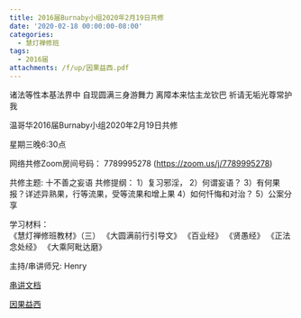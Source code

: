 ```yaml
---
title: 2016届Burnaby小组2020年2月19日共修
date: '2020-02-18 00:00:00-08:00'
categories:
  - 慧灯禅修班
tags:
  - 2016届
attachments: /f/up/因果益西.pdf
---
```

诸法等性本基法界中 自现圆满三身游舞力 离障本来怙主龙钦巴 祈请无垢光尊常护我

温哥华2016届Burnaby小组2020年2月19日共修 

星期三晚6:30点

网络共修Zoom房间号码： 7789995278 (<https://zoom.us/j/7789995278>)

共修主题: 十不善之妄语
共修提纲：
1）复习邪淫，
2）何谓妄语？
3）有何果报？详述异熟果，行等流果，受等流果和增上果
4）如何忏悔和对治？
5）公案分享

学习材料：  
《慧灯禅修班教材》（三） 
《大圆满前行引导文》
《百业经》
《贤愚经》
《正法念处经》
《大乘阿毗达磨》

主持/串讲师兄: Henry

[串讲文档](https://s3.ap-northeast-1.wasabisys.com/hdcx/hdv/f/up/十不善之妄语.ppt)

[因果益西](https://s3.ap-northeast-1.wasabisys.com/hdcx/hdv/f/up/因果益西.pdf)
